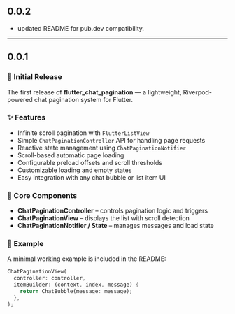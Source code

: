 ## 0.0.2

* updated README for pub.dev compatibility.

---

## 0.0.1

### 🎉 Initial Release

The first release of **flutter_chat_pagination** — a lightweight, Riverpod-powered chat pagination system for Flutter.

### ✨ Features
- Infinite scroll pagination with `FlutterListView`
- Simple `ChatPaginationController` API for handling page requests
- Reactive state management using `ChatPaginationNotifier`
- Scroll-based automatic page loading
- Configurable preload offsets and scroll thresholds
- Customizable loading and empty states
- Easy integration with any chat bubble or list item UI

### 🧱 Core Components
- **ChatPaginationController** – controls pagination logic and triggers
- **ChatPaginationView** – displays the list with scroll detection
- **ChatPaginationNotifier / State** – manages messages and load state

### 🚀 Example
A minimal working example is included in the README:
```dart
ChatPaginationView(
  controller: controller,
  itemBuilder: (context, index, message) {
    return ChatBubble(message: message);
  },
);


